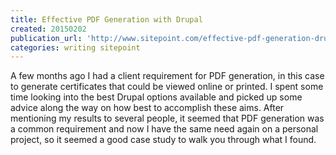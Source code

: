 ```yaml
---
title: Effective PDF Generation with Drupal
created: 20150202
publication_url: 'http://www.sitepoint.com/effective-pdf-generation-drupal/'
categories: writing sitepoint
---
```


A few months ago I had a client requirement for PDF generation, in this case to generate certificates that could be viewed online or printed. I spent some time looking into the best Drupal options available and picked up some advice along the way on how best to accomplish these aims. After mentioning my results to several people, it seemed that PDF generation was a common requirement and now I have the same need again on a personal project, so it seemed a good case study to walk you through what I found.
